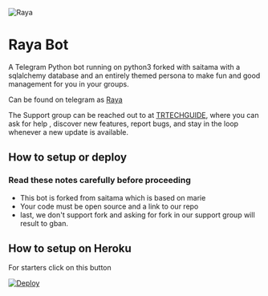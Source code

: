 ![Raya](https://telegra.ph/file/b3fb50ff04a2cd4bb2a6b.jpg)
# Raya Bot

A Telegram Python bot running on python3 forked with saitama with a sqlalchemy database and an entirely themed persona to make fun and good management for you in your groups.

Can be found on telegram as [Raya](http://t.me/TheRayaRobot)

The Support group can be reached out to at [TRTECHGUIDE](https://t.me/trtrechguide), where you can ask for help , discover new features, report bugs, and stay in the loop whenever a new update is available. 


## How to setup or deploy

### Read these notes carefully before proceeding 
 - This bot is forked from saitama which is based on marie
 - Your code must be open source and a link to our repo
 - last, we don't support fork and asking for fork in our support group will result to gban.

## How to setup on Heroku 
For starters click on this button 

[![Deploy](https://www.herokucdn.com/deploy/button.svg)](https://heroku.com/deploy?template=https://github.com/TR-TECH-GUIDE-on-Youtube/Raya-v2.0) 

